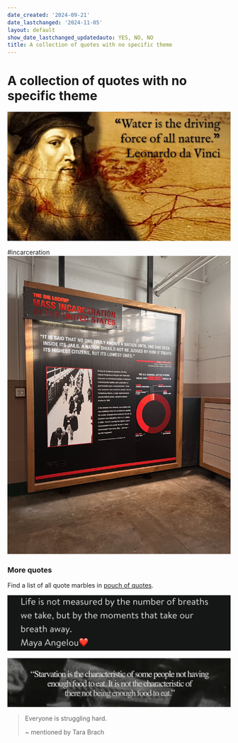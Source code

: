 ```yaml
---
date_created: '2024-09-21'
date_lastchanged: '2024-11-05'
layout: default
show_date_lastchanged_updatedauto: YES, NO, NO
title: A collection of quotes with no specific theme
---
```


# A collection of quotes with no specific theme

![](media/D8A7D429-E1A0-4424-909D-6659A86C5078.jpeg)

#incarceration
![](media/IMG_4741.jpeg)
### More quotes
Find a list of all quote marbles in [pouch of quotes](POUCH-OF-QUOTES.md).


![](media/IMG_4776.jpeg)


![](media/cleanshot_2024-09-11-at-14-16-35@2x.png)



> Everyone is struggling hard.
> 
> ~ mentioned by Tara Brach 



